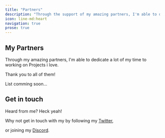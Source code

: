 ```yaml
---
title: "Partners"
description: "Through the support of my amazing partners, I'm able to dedicate a lot of my professional time to working on projects i love."
icon: line-md:heart
navigation: true
prose: true
---
```

  
## My Partners

Through my amazing partners, I'm able to dedicate a lot of my time to working on Projects i love.

Thank you to all of them!

List comming soon...
  

## Get in touch

Heard from me? Heck yeah!

Why not get in touch with my by following my [Twitter](https://twitter.com/omgitsjan),

or joining my [Discord](https://discord.com/invite/janslounge).